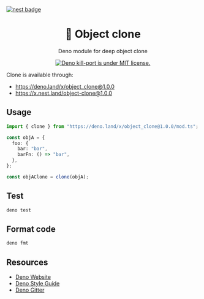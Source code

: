 [![nest badge](https://nest.land/badge.svg)](https://nest.land/package/object-clone)

<h1 align="center">🦕 Object clone</h1>

<p align="center">
  Deno module for deep object clone
</p>

<p align="center">
  <a href="https://github.com/gustavofabro/deno_kill_port/blob/master/LICENSE">
    <img src="https://img.shields.io/github/license/gustavofabro/deno_kill_port" alt="Deno kill-port is under MIT license." />
  </a>
</p>


Clone is available through:
- https://deno.land/x/object_clone@1.0.0
- https://x.nest.land/object-clone@1.0.0

## Usage

```typescript
import { clone } from "https://deno.land/x/object_clone@1.0.0/mod.ts";

const objA = {
  foo: {
    bar: "bar",
    barFn: () => "bar",
  },
};

const objAClone = clone(objA);
```

## Test

```bash
deno test
```

## Format code

```bash
deno fmt
```

## Resources

- [Deno Website](https://deno.land)
- [Deno Style Guide](https://deno.land/manual/contributing/style_guide)
- [Deno Gitter](https://gitter.im/denolife/Lobby)
